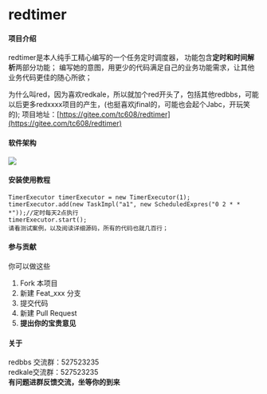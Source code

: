 # redtimer

#### 项目介绍
redtimer是本人纯手工精心编写的一个任务定时调度器，
功能包含**定时和时间解析**两部分功能；
编写她的意图，用更少的代码满足自己的业务功能需求，让其他业务代码更佳的随心所欲；

为什么叫red，因为喜欢redkale，所以就加个red开头了，包括其他redbbs，可能以后更多redxxxx项目的产生，(也挺喜欢jfinal的，可能也会起个Jabc，开玩笑的);
项目地址：[https://gitee.com/tc608/redtimer](https://gitee.com/tc608/redtimer)

#### 软件架构
![](http://img.1216.top/redbbs/20180811122309.png)


#### 安装使用教程
```
TimerExecutor timerExecutor = new TimerExecutor(1);
timerExecutor.add(new TaskImpl("a1", new ScheduledExpres("0 2 * * *"));//定时每天2点执行
timerExecutor.start();
请看测试案例，以及阅读详细源码，所有的代码也就几百行；
```
#### 参与贡献
你可以做这些
1. Fork 本项目
2. 新建 Feat_xxx 分支
3. 提交代码
4. 新建 Pull Request
5. **提出你的宝贵意见**

#### 关于
redbbs 交流群：527523235  
redkale交流群：527523235  
**有问题进群反馈交流，坐等你的到来**